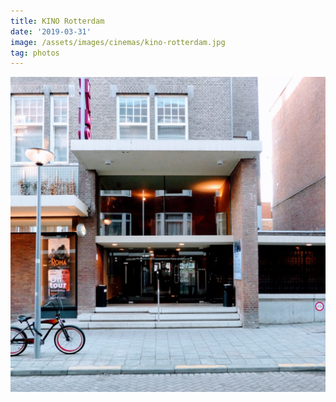 ```yaml
---
title: KINO Rotterdam
date: '2019-03-31'
image: /assets/images/cinemas/kino-rotterdam.jpg
tag: photos
---
```


![image](/assets/images/cinemas/kino-rotterdam.jpg)
